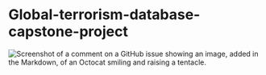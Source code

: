 # Global-terrorism-database-capstone-project
![Screenshot of a comment on a GitHub issue showing an image, added in the Markdown, of an Octocat smiling and raising a tentacle.](https://www.bing.com/images/search?view=detailV2&ccid=agLsLbB0&id=B30B58BB245C8AECD8D977C0D7CA1BB932C48C38&thid=OIP.agLsLbB0lyg9gh8eJyFZoAHaFi&mediaurl=https%3a%2f%2fth.bing.com%2fth%2fid%2fR.6a02ec2db07497283d821f1e272159a0%3frik%3dOIzEMrkbytfAdw%26riu%3dhttp%253a%252f%252fhdilab.com%252fterror%252ftimeline_preview.jpg%26ehk%3d81TnkA1sb5LWw1Fh39LmmnEswDeKMjXhhA9ENFoBxSk%253d%26risl%3d%26pid%3dImgRaw%26r%3d0&exph=1645&expw=2202&q=image+for+global+terrorism+database+from+1970+to+2017&simid=608032524898797107&FORM=IRPRST&ck=CBA57E69660CE69D89527E9709DA58B4&selectedIndex=8)
